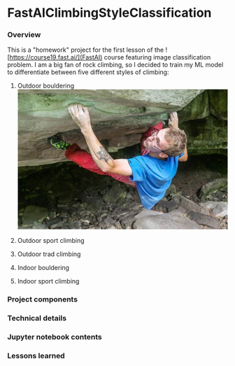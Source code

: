 # FastAIClimbingStyleClassification
### Overview
This is a "homework" project for the first lesson of the ![https://course19.fast.ai/](FastAI) course featuring image classification problem. I am a big fan of rock climbing, so I decided to train my ML model to differentiate between five different styles of climbing:
1) Outdoor bouldering
![Outdoor bouldering](./input/train/outdoor_bouldering/outdoor_bouldering_32.jpg)

2) Outdoor sport climbing


3) Outdoor trad climbing


4) Indoor bouldering


5) Indoor sport climbing



### Project components

### Technical details

### Jupyter notebook contents

### Lessons learned